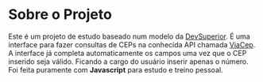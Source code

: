 # Sobre o Projeto

Este é um projeto de estudo baseado num modelo da [DevSuperior](https://github.com/devsuperior "GitHub da DevSuperior").
É uma interface para fazer consultas de CEPs na conhecida API chamada [ViaCep](https://viacep.com.br/).
A interface já completa automaticamente os campos uma vez que o CEP inserido seja válido. Ficando a cargo do usuário inserir apenas o número.
Foi feita puramente com **Javascript** para estudo e treino pessoal.
